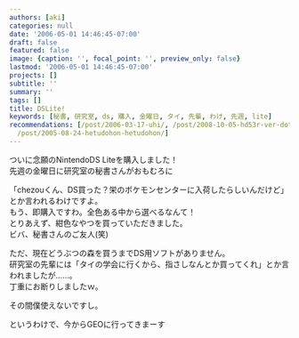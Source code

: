 ```yaml
---
authors: [aki]
categories: null
date: '2006-05-01 14:46:45-07:00'
draft: false
featured: false
image: {caption: '', focal_point: '', preview_only: false}
lastmod: '2006-05-01 14:46:45-07:00'
projects: []
subtitle: ''
summary: ''
tags: []
title: DSLite!
keywords: [秘書, 研究室, ds, 購入, 金曜日, タイ, 先輩, わけ, 先週, lite]
recommendations: [/post/2006-03-17-uhi/, /post/2008-10-05-hd53r-ver-dot-8wogou-ru/,
  /post/2005-08-24-hetudohon-hetudohon/]
---
```


ついに念願のNintendoDS Liteを購入しました！   
先週の金曜日に研究室の秘書さんがおもむろに   
  
「chezouくん、DS買った？栄のポケモンセンターに入荷したらしいんだけど」とか言われるわけですよ。   
もう、即購入ですわ。全色ある中から選べるなんて！   
とりあえず、紺色なやつを買っていただきました。   
ビバ、秘書さんのご友人(笑)   
  
ただ、現在どうぶつの森を買うまでDS用ソフトがありません。   
研究室の先輩には「タイの学会に行くから、指さしなんとか買ってくれ」とか言われましたが……。   
丁重にお断りしましたｗ。   
  
その間僕使えないですし。   
  
というわけで、今からGEOに行ってきまーす